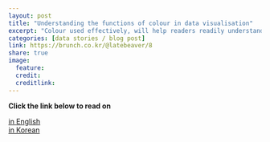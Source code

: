 ```yaml
---
layout: post
title: "Understanding the functions of colour in data visualisation"
excerpt: "Colour used effectively, will help readers readily understand the information and discover insights. Used poorly, it can confuse or even mislead readers. Although most data visualisation tools today come with a feature for controlling colours, using it in the right way is not always straightforward. In this blog, I will discuss four key functions and theories of colours that could help you find the right set of colours to communicate your data more effectively."
categories: [data stories / blog post]
link: https://brunch.co.kr/@latebeaver/8
share: true
image:
  feature:
  credit:
  creditlink:
---
```


**Click the link below to read on**

[in English](http://blog.orgvue.com/functions-of-colours-in-data-visualisations/)<br>
[in Korean](https://brunch.co.kr/@latebeaver/8)
